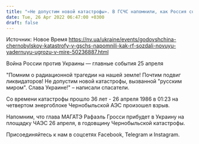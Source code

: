 ```yaml
---
title: "«Не допустим новой катастрофы». В ГСЧС напомнили, как Россия создала новую ядерную угрозу на Чернобыльской АЭС — видео"
date: Tue, 26 Apr 2022 06:47:00 +0300
draft: false
---
```

Источник: Новое Время https://nv.ua/ukraine/events/godovshchina-chernobylskoy-katastrofy-v-gschs-napomnili-kak-rf-sozdali-novuyu-yadernuyu-ugrozu-v-mire-50236887.html


 Война России против Украины — главные события 25 апреля

"Помним о радиационной трагедии на нашей земле! Почтим подвиг ликвидаторов! Не допустим новой катастрофы, вызванной "русским миром". Слава Украине!" – написали спасатели.

Со времени катастрофы прошло 36 лет - 26 апреля 1986 в 01:23 на четвертом энергоблоке Чернобыльской АЭС произошел взрыв.

Напомним, что глава МАГАТЭ Рафаэль Гросси прибудет в Украину на площадку ЧАЭС 26 апреля, в годовщину Чернобыльской катастрофы.

Присоединяйтесь к нам в соцсетях Facebook, Telegram и Instagram.
